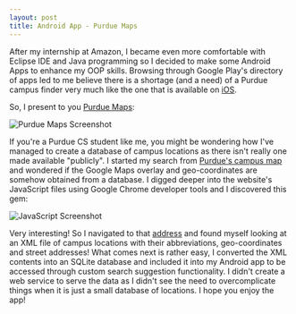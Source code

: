 ```yaml
---
layout: post
title: Android App - Purdue Maps
---
```


After my internship at Amazon, I became even more comfortable with Eclipse IDE and Java programming so I decided to make some Android Apps to enhance my OOP skills. Browsing through Google Play's directory of apps led to me believe there is a shortage (and a need) of a Purdue campus finder very much like the one that is available on [iOS][].

So, I present to you [Purdue Maps][]:

![Purdue Maps Screenshot](http://jamesma.info/assets/images/android_purdue_maps.jpg "Purdue Maps Screenshot")

If you're a Purdue CS student like me, you might be wondering how I've managed to create a database of campus locations as there isn't really one made available "publicly". I started my search from [Purdue's campus map][] and wondered if the Google Maps overlay and geo-coordinates are somehow obtained from a database. I digged deeper into the website's JavaScript files using Google Chrome developer tools and I discovered this gem:

![JavaScript Screenshot](http://jamesma.info/assets/images/android_purdue_maps_how.jpg "JavaScript Screenshot")

Very interesting! So I navigated to that [address][] and found myself looking at an XML file of campus locations with their abbreviations, geo-coordinates and street addresses! What comes next is rather easy, I converted the XML contents into an SQLite database and included it into my Android app to be accessed through custom search suggestion functionality. I didn't create a web service to serve the data as I didn't see the need to overcomplicate things when it is just a small database of locations. I hope you enjoy the app!

[iOS]: http://itunes.apple.com/us/app/purdue/id371741254?mt=8 "Purdue iOS app"
[Purdue Maps]: http://play.google.com/store/apps/details?id=com.jamesma.purdue.maps "Purdue Maps"
[Purdue's campus map]: http://www.purdue.edu/campus_map/ "Purdue campus map"
[address]: http://www.purdue.edu/campus_map/xml/MarkersAll5.xml "Jackpot"
